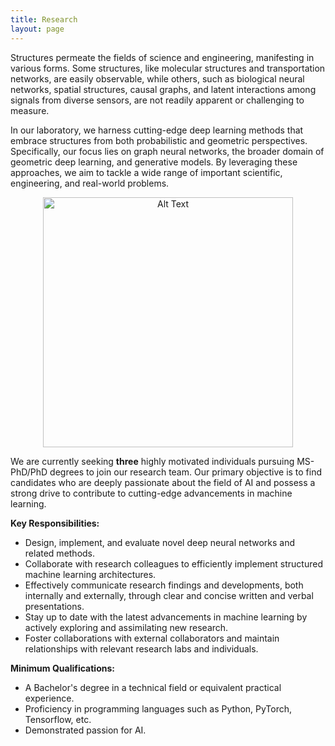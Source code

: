 ```yaml
---
title: Research
layout: page
---
```



<p>Structures permeate the fields of science and engineering, manifesting in various forms. Some structures, like molecular structures and transportation networks, are easily observable, while others, such as biological neural networks, spatial structures, causal graphs, and latent interactions among signals from diverse sensors, are not readily apparent or challenging to measure.</p>

<p>In our laboratory, we harness cutting-edge deep learning methods that embrace structures from both probabilistic and geometric perspectives. Specifically, our focus lies on graph neural networks, the broader domain of geometric deep learning, and generative models. By leveraging these approaches, we aim to tackle a wide range of important scientific, engineering, and real-world problems.</p>

<div class="center">
    <center><img class="image" src="https://kijungyoon.github.io/assets/images/research.png" alt="Alt Text" width="400"></center>
    <figcaption class="caption"></figcaption>
</div>


We are currently seeking <b>three</b> highly motivated individuals pursuing MS-PhD/PhD degrees to join our research team. Our primary objective is to find candidates who are deeply passionate about the field of AI and possess a strong drive to contribute to cutting-edge advancements in machine learning.

<b>Key Responsibilities:</b>

- Design, implement, and evaluate novel deep neural networks and related methods.
- Collaborate with research colleagues to efficiently implement structured machine learning architectures.
- Effectively communicate research findings and developments, both internally and externally, through clear and concise written and verbal presentations.
- Stay up to date with the latest advancements in machine learning by actively exploring and assimilating new research.
- Foster collaborations with external collaborators and maintain relationships with relevant research labs and individuals.

<b>Minimum Qualifications:</b>

- A Bachelor's degree in a technical field or equivalent practical experience.
- Proficiency in programming languages such as Python, PyTorch, Tensorflow, etc.
- Demonstrated passion for AI.
